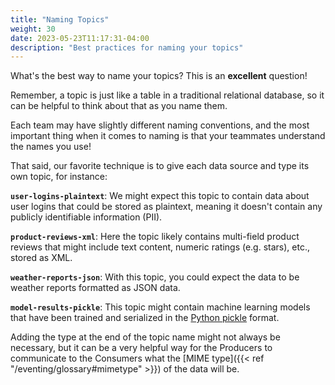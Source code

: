 ```yaml
---
title: "Naming Topics"
weight: 30
date: 2023-05-23T11:17:31-04:00
description: "Best practices for naming your topics"
---
```


What's the best way to name your topics? This is an **excellent** question!

Remember, a topic is just like a table in a traditional relational database, so it can be helpful to think about that as you name them.

Each team may have slightly different naming conventions, and the most important thing when it comes to naming is that your teammates understand the names you use!

That said, our favorite technique is to give each data source and type its own topic, for instance:

**`user-logins-plaintext`**:
We might expect this topic to contain data about user logins that could be stored as plaintext, meaning it doesn't contain any publicly identifiable information (PII).

**`product-reviews-xml`**:
Here the topic likely contains multi-field product reviews that might include text content, numeric ratings (e.g. stars), etc., stored as XML.

**`weather-reports-json`**:
With this topic, you could expect the data to be weather reports formatted as JSON data.

**`model-results-pickle`**:
This topic might contain machine learning models that have been trained and serialized in the [Python pickle](https://docs.python.org/3/library/pickle.html) format.

Adding the type at the end of the topic name might not always be necessary, but it can be a very helpful way for the Producers to communicate to the Consumers what the [MIME type]({{< ref "/eventing/glossary#mimetype" >}}) of the data will be.